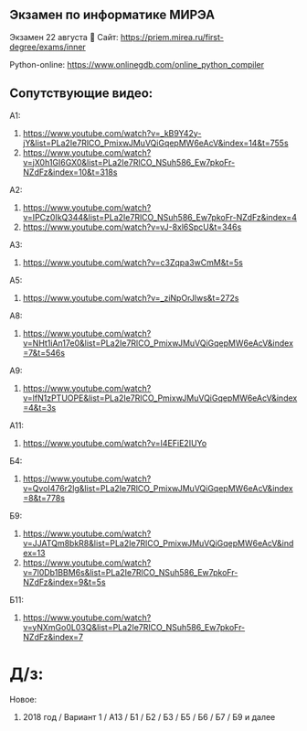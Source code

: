 ## Экзамен по информатике МИРЭА
Экзамен 22 августа

Сайт: https://priem.mirea.ru/first-degree/exams/inner

Python-online: https://www.onlinegdb.com/online_python_compiler

## Сопутствующие видео:

А1: 
1. https://www.youtube.com/watch?v=_kB9Y42y-jY&list=PLa2Ie7RlCO_PmixwJMuVQiGqepMW6eAcV&index=14&t=755s 
2. https://www.youtube.com/watch?v=jX0h1GI6GX0&list=PLa2Ie7RlCO_NSuh586_Ew7pkoFr-NZdFz&index=10&t=318s

А2:
1. https://www.youtube.com/watch?v=IPCz0IkQ344&list=PLa2Ie7RlCO_NSuh586_Ew7pkoFr-NZdFz&index=4
2. https://www.youtube.com/watch?v=vJ-8xl6SpcU&t=346s 

А3:
1. https://www.youtube.com/watch?v=c3Zqpa3wCmM&t=5s

А5:
1. https://www.youtube.com/watch?v=_ziNpOrJlws&t=272s 

A8:
1. https://www.youtube.com/watch?v=NHt1iAn17e0&list=PLa2Ie7RlCO_PmixwJMuVQiGqepMW6eAcV&index=7&t=546s

A9:
1. https://www.youtube.com/watch?v=lfN1zPTUOPE&list=PLa2Ie7RlCO_PmixwJMuVQiGqepMW6eAcV&index=4&t=3s

А11:
1. https://www.youtube.com/watch?v=I4EFiE2IUYo

Б4:
1. https://www.youtube.com/watch?v=QvoI476r2lg&list=PLa2Ie7RlCO_PmixwJMuVQiGqepMW6eAcV&index=8&t=778s

Б9:
1. https://www.youtube.com/watch?v=JJATQm8bkR8&list=PLa2Ie7RlCO_PmixwJMuVQiGqepMW6eAcV&index=13
2. https://www.youtube.com/watch?v=7l0Db1BBM6s&list=PLa2Ie7RlCO_NSuh586_Ew7pkoFr-NZdFz&index=9&t=5s

Б11:
1. https://www.youtube.com/watch?v=yNXmGo0L03Q&list=PLa2Ie7RlCO_NSuh586_Ew7pkoFr-NZdFz&index=7

# Д/з:
Новое:
1. 2018 год / Вариант 1 / A13 / Б1 / Б2 / Б3 / Б5 / Б6 / Б7 / Б9 и далее 

